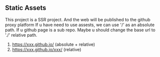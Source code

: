 ## Static Assets

This project is a SSR project. And the web will be published to the github proxy platform If u have need to use assests, we can use '/' as an absolute path. If u github page is a sub repo. Maybe u should change the base url to './' relative path.

1. https://xxx.github.io/ (absolute + relative)
2. https://xxx.github.io/xxx/ (relative)
